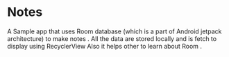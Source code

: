 # Notes
A Sample app that uses Room database (which is a part of Android jetpack architecture) to make notes . All  the data are stored locally and is fetch to display using RecyclerView
Also it helps other to learn about Room . 
